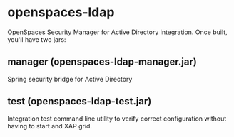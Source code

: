 openspaces-ldap
===============

OpenSpaces Security Manager for Active Directory integration. Once built, you'll have two jars:


## manager (openspaces-ldap-manager.jar)
Spring security bridge for Active Directory


## test (openspaces-ldap-test.jar)
Integration test command line utility to verify correct configuration without having to start and XAP grid. 


